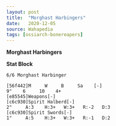 ```yaml
---
layout: post
title:  "Morghast Harbingers"
date:   2020-12-05
source: Wahapedia
tags: [ossiarch-bonereapers]
---
```


**Morghast Harbingers**

**Stat Block**
```
6/6 Morghast Harbinger
```

```
[56f442]M     W     B     Sa    [-]
9"    6     10    4+    
[e85545]Weapons[-]
[c6c930]Spirit Halberd[-]
2"     A:3    H:3+   W:3+   R:-2   D:3   
[c6c930]Spirit Swords[-]
1"     A:5    H:3+   W:3+   R:-1   D:2   
```


